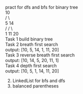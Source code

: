 pract for dfs and bfs for binary tree </br>
10 </br>
/ \  </br>
5 14  </br>
/ / \  </br>
1 11 20  </br>
Task 1 build binary tree  </br>
Task 2 breath first search  </br>
output: [10, 5, 14, 1, 11, 20]  </br>
Task 3 reverse breath first search  </br>
output: [10, 14, 5, 20, 11, 1]  </br>
Task 4 depth first search  </br>
output: [10, 5, 1, 14, 11, 20]  </br>

2. LinkedList for bfs and dfs </br>
3. balanced parentheses </br>
